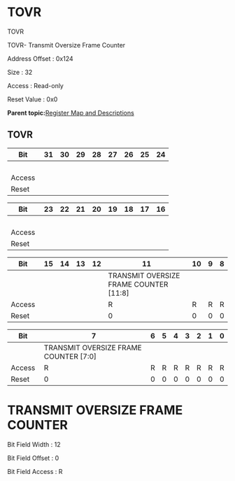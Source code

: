 # TOVR

TOVR

TOVR- Transmit Oversize Frame Counter

Address Offset : 0x124

Size : 32

Access : Read-only

Reset Value : 0x0

**Parent topic:**[Register Map and Descriptions](GUID-521EA668-4C02-4A74-927B-B4C8D92B9489.md)

## TOVR

|Bit |31|30|29|28|27|26|25|24|
|----|---|---|---|---|---|---|---|---|
| | | | | | | | | |
|Access | | | | | | | | |
|Reset | | | | | | | | |

|Bit |23|22|21|20|19|18|17|16|
|----|---|---|---|---|---|---|---|---|
| | | | | | | | | |
|Access | | | | | | | | |
|Reset | | | | | | | | |

|Bit |15|14|13|12|11|10|9|8|
|----|---|---|---|---|---|---|---|---|
| | | | | |TRANSMIT OVERSIZE FRAME COUNTER \[11:8\]|
|Access | | | | |R|R|R|R|
|Reset | | | | |0|0|0|0|

|Bit |7|6|5|4|3|2|1|0|
|----|---|---|---|---|---|---|---|---|
| |TRANSMIT OVERSIZE FRAME COUNTER \[7:0\]|
|Access |R|R|R|R|R|R|R|R|
|Reset |0|0|0|0|0|0|0|0|

# TRANSMIT OVERSIZE FRAME COUNTER

Bit Field Width : 12

Bit Field Offset : 0

Bit Field Access : R

